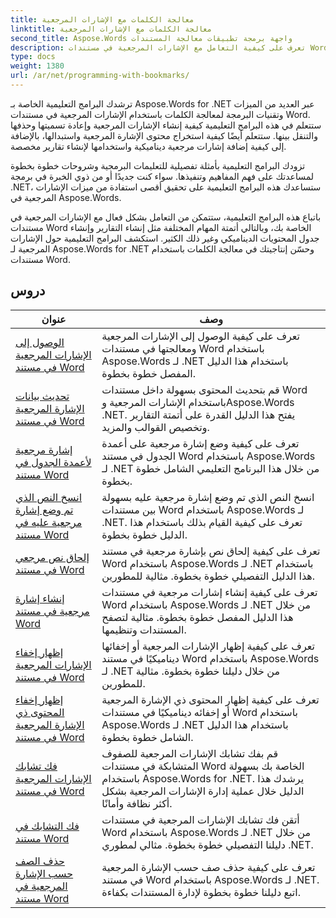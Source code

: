 ```yaml
---
title: معالجة الكلمات مع الإشارات المرجعية
linktitle: معالجة الكلمات مع الإشارات المرجعية
second_title: Aspose.Words واجهة برمجة تطبيقات معالجة المستندات
description: تعرف على كيفية التعامل مع الإشارات المرجعية في مستندات Word باستخدام Aspose.Words لـ .NET. ترشدك البرامج التعليمية خلال خطوات إنشاء الإشارات المرجعية والوصول إليها وتحريرها في مستند Word.
type: docs
weight: 1380
url: /ar/net/programming-with-bookmarks/
---
```


ترشدك البرامج التعليمية الخاصة بـ Aspose.Words for .NET عبر العديد من الميزات وتقنيات البرمجة لمعالجة الكلمات باستخدام الإشارات المرجعية في مستندات Word. ستتعلم في هذه البرامج التعليمية كيفية إنشاء الإشارات المرجعية وإعادة تسميتها وحذفها والتنقل بينها. ستتعلم أيضًا كيفية استخراج محتوى الإشارة المرجعية واستبدالها، بالإضافة إلى كيفية إضافة إشارات مرجعية ديناميكية واستخدامها لإنشاء تقارير مخصصة.

تزودك البرامج التعليمية بأمثلة تفصيلية للتعليمات البرمجية وشروحات خطوة بخطوة لمساعدتك على فهم المفاهيم وتنفيذها. سواء كنت جديدًا أو من ذوي الخبرة في برمجة .NET، ستساعدك هذه البرامج التعليمية على تحقيق أقصى استفادة من ميزات الإشارات المرجعية في Aspose.Words.

باتباع هذه البرامج التعليمية، ستتمكن من التعامل بشكل فعال مع الإشارات المرجعية في مستندات Word الخاصة بك، وبالتالي أتمتة المهام المختلفة مثل إنشاء التقارير وإنشاء جدول المحتويات الديناميكي وغير ذلك الكثير. استكشف البرامج التعليمية حول الإشارات المرجعية لـ Aspose.Words for .NET وحسّن إنتاجيتك في معالجة الكلمات باستخدام مستندات Word.

 ## دروس
| عنوان | وصف |
| --- | --- |
| [الوصول إلى الإشارات المرجعية في مستند Word](./access-bookmarks/) | تعرف على كيفية الوصول إلى الإشارات المرجعية ومعالجتها في مستندات Word باستخدام Aspose.Words لـ .NET باستخدام هذا الدليل المفصل خطوة بخطوة. |
| [تحديث بيانات الإشارة المرجعية في مستند Word](./update-bookmark-data/) | قم بتحديث المحتوى بسهولة داخل مستندات Word باستخدام الإشارات المرجعية وAspose.Words .NET. يفتح هذا الدليل القدرة على أتمتة التقارير وتخصيص القوالب والمزيد. |
| [إشارة مرجعية لأعمدة الجدول في مستند Word](./bookmark-table-columns/) | تعرف على كيفية وضع إشارة مرجعية على أعمدة الجدول في مستند Word باستخدام Aspose.Words لـ .NET من خلال هذا البرنامج التعليمي الشامل خطوة بخطوة. |
| [انسخ النص الذي تم وضع إشارة مرجعية عليه في مستند Word](./copy-bookmarked-text/) | انسخ النص الذي تم وضع إشارة مرجعية عليه بسهولة بين مستندات Word باستخدام Aspose.Words لـ .NET. تعرف على كيفية القيام بذلك باستخدام هذا الدليل خطوة بخطوة. |
| [إلحاق نص مرجعي في مستند Word](./append-bookmarked-text/) | تعرف على كيفية إلحاق نص بإشارة مرجعية في مستند Word باستخدام Aspose.Words لـ .NET باستخدام هذا الدليل التفصيلي خطوة بخطوة. مثالية للمطورين. |
| [إنشاء إشارة مرجعية في مستند Word](./create-bookmark/) | تعرف على كيفية إنشاء إشارات مرجعية في مستندات Word باستخدام Aspose.Words لـ .NET من خلال هذا الدليل المفصل خطوة بخطوة. مثالية لتصفح المستندات وتنظيمها. |
| [إظهار إخفاء الإشارات المرجعية في مستند Word](./show-hide-bookmarks/) | تعرف على كيفية إظهار الإشارات المرجعية أو إخفائها ديناميكيًا في مستند Word باستخدام Aspose.Words لـ .NET من خلال دليلنا خطوة بخطوة. مثالية للمطورين. |
| [إظهار إخفاء المحتوى ذي الإشارة المرجعية في مستند Word](./show-hide-bookmarked-content/) | تعرف على كيفية إظهار المحتوى ذي الإشارة المرجعية أو إخفائه ديناميكيًا في مستندات Word باستخدام Aspose.Words لـ .NET باستخدام هذا الدليل الشامل خطوة بخطوة. |
| [فك تشابك الإشارات المرجعية في مستند Word](./untangle-row-bookmarks/) | قم بفك تشابك الإشارات المرجعية للصفوف المتشابكة في مستندات Word الخاصة بك بسهولة باستخدام Aspose.Words for .NET. يرشدك هذا الدليل خلال عملية إدارة الإشارات المرجعية بشكل أكثر نظافة وأمانًا. |
| [فك التشابك في مستند Word](./untangle/) | أتقن فك تشابك الإشارات المرجعية في مستندات Word باستخدام Aspose.Words لـ .NET من خلال دليلنا التفصيلي خطوة بخطوة. مثالي لمطوري .NET. |
| [حذف الصف حسب الإشارة المرجعية في مستند Word](./delete-row-by-bookmark/) | تعرف على كيفية حذف صف حسب الإشارة المرجعية في مستند Word باستخدام Aspose.Words لـ .NET. اتبع دليلنا خطوة بخطوة لإدارة المستندات بكفاءة. |
